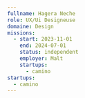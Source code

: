 ```yaml
---
fullname: Hagera Neche
role: UX/Ui Designeuse
domaine: Design
missions:
  - start: 2023-11-01
    end: 2024-07-01
    status: independent
    employer: Malt
    startups:
      - camino
startups:
  - camino
---
```

